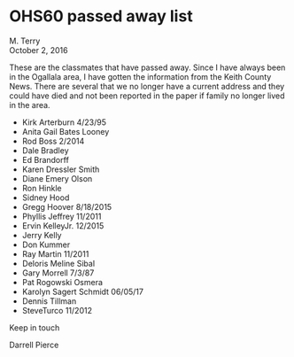 # OHS60 passed away list
M. Terry  
October 2, 2016  



These are the classmates that have passed away.  Since I have always been in the Ogallala area, I have gotten the information from the Keith County News.  There are several that we no longer have a current address and they could have died and not been reported in the paper if family no longer lived in the area.
 
* Kirk Arterburn     4/23/95
* Anita Gail Bates Looney
* Rod Boss    2/2014
* Dale Bradley
* Ed Brandorff
* Karen Dressler Smith
* Diane Emery Olson
* Ron Hinkle
* Sidney Hood
* Gregg Hoover      8/18/2015
* Phyllis Jeffrey      11/2011
* Ervin KelleyJr.        12/2015
* Jerry Kelly
* Don Kummer
* Ray Martin        11/2011
* Deloris Meline Sibal
* Gary Morrell    7/3/87
* Pat Rogowski Osmera
* Karolyn Sagert Schmidt  06/05/17
* Dennis Tillman
* SteveTurco          11/2012
 
Keep in touch
 
Darrell Pierce
